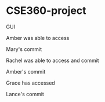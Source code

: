 # CSE360-project
GUI

Amber was able to access


Mary's commit


Rachel was able to access and commit

Amber's commit

Grace has accessed

Lance's commit
